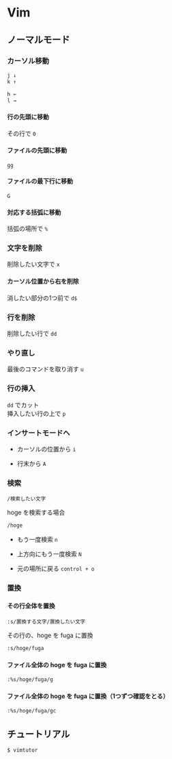 # Vim

## ノーマルモード

### カーソル移動

```bash
j ↓
k ↑

h ←
l →
```

#### 行の先頭に移動

その行で `0`

#### ファイルの先頭に移動

`gg`

#### ファイルの最下行に移動

`G`

#### 対応する括弧に移動

括弧の場所で `%`

### 文字を削除

削除したい文字で `x`

#### カーソル位置から右を削除

消したい部分の1つ前で `d$`

### 行を削除

削除したい行で `dd`

### やり直し

最後のコマンドを取り消す `u`

### 行の挿入

`dd` でカット  
挿入したい行の上で `p`

### インサートモードへ

- カーソルの位置から `i`

- 行末から `A`

### 検索

`/検索したい文字`

hoge を検索する場合

```bash
/hoge
```

- もう一度検索 `n`

- 上方向にもう一度検索 `N`

- 元の場所に戻る `control + o`

### 置換

#### その行全体を置換

`:s/置換する文字/置換したい文字`

その行の、hoge を fuga に置換

```bash
:s/hoge/fuga
```

#### ファイル全体の hoge を fuga に置換

```bash
:%s/hoge/fuga/g
```

#### ファイル全体の hoge を fuga に置換（1つずつ確認をとる）

```bash
:%s/hoge/fuga/gc
```

## チュートリアル

```bash
$ vimtutor
```